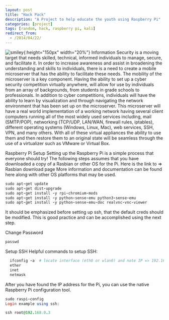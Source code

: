 ```yaml
---
layout: post
title: "Hack Pack"
description: "A Project to help educate the youth using Raspberry Pi"
categories: [project]
tags: [random, hack, raspberry pi, kali]
redirect_from:
  - /2014/04/22/
---
```

![smiley](https://fuzzdogg.files.wordpress.com/2017/11/pi2_win2_kali.png){:height="150px" width="20%"}
Information Security is a moving target that needs skilled, technical, informed individuals to manage, secure, and facilitate it. In order to increase awareness and assist in broadening the understanding and skills to individuals, there is a need to create a mobile microserver that has the ability to facilitate these needs. The mobility of the microserver is a key component. Having the ability to set up a cyber security competition virtually anywhere, will allow for use by individuals from an array of backgrounds, from students in grade schools to professionals. In addition to cyber competitions, individuals will have the ability to learn by visualization and through navigating the network environment that has been set up on the microserver. This microserver will have a real world implementation of a working network having several client computers running all of the most widely used services including, mail (SMTP/POP), networking (TCP/UDP, LAN/WAN, firewall rules, iptables), different operating systems (Windows, Linux, Mac), web services, SSH, VPN, and many others. With all of these virtual appliances the ability to use them and then restore them to an original state will be seamless through the use of a virtualizer such as VMware or Virtual Box.

Raspberry Pi Setup
Setting up the Raspberry Pi is a simple process that everyone should try! The following steps assumes that you have downloaded a copy of a Rasbian or other OS for the Pi. Here is the link to => Rasbian download page More information and documentation can be found here along with other OS platforms that may be used.

~~~ ruby
sudo apt-get update
sudo apt-get dist-upgrade
sudo apt-get install -y rpi-chromium-mods
sudo apt-get install -y python-sense-emu python3-sense-emu
sudo apt-get install -y python-sense-emu-doc realvnc-vnc-viewer
~~~

It should be emphasized before setting up ssh, that the default creds should be modified.
This is good practice and can be accomplished using the next step.

Change Password
~~~ ruby
passwd
~~~
Setup SSH
Helpful commands to setup SSH:
~~~ ruby
  ifconfig -a  # locate interface (eth0 or wlan0) and note IP => 192.168.0.3
  ether
  inet
  netmask
~~~
After you have found the IP address for the Pi, you can use the native Raspberry Pi configuration tool.
~~~ ruby
sudo raspi-config
Login example using ssh:

ssh root@192.168.0.3
~~~
